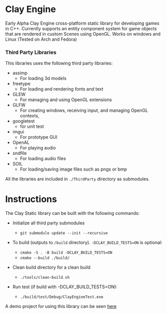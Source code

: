 # Clay Engine
Early Alpha Clay Engine cross-platform static library for developing games in C++. Currently supports an entity component system for game objects that are rendered in custom Scenes using OpenGL. Works on windows and Linux (Tested on Arch and Fedora)

### Third Party Libraries
This libraries uses the following third party libraries:

- assimp
    - For loading 3d models
- freetype
    - For loading and rendering fonts and text
- GLEW
    - For managing and using OpenGL extensions
- GLFW
    - For creating windows, receiving input, and managing OpenGL contexts, 
- googletest
    - for unit test
- imgui
    - For prototype GUI
- OpenAL
    - For playing audio
- sndfile
    - For loading audio files
- SOIL
    - For loading/saving image files such as pngs or bmp

All the libraries are included in `./ThirdParty` directory as submodules.

# Instructions 
The Clay Static library can be built with the following commands:

- Initialize all third party submodules
    - `git submodule update --init --recursive`  

- To build (outputs to `/build` directory). `-DCLAY_BUILD_TESTS=ON` is optional:
    - `cmake -S . -B build -DCLAY_BUILD_TESTS=ON`
    - `cmake --build ./build/`

- Clean build directory for a clean build
    - `./tools/clean-build.sh`

- Run test (if build with -DCLAY_BUILD_TESTS=ON):
    - `./build/test/Debug/ClayEngineTest.exe`

A demo project for using this library can be seen [here](https://github.com/VadimEngine/ClayEngineDemo)
